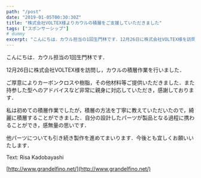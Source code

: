 ```yaml
---
path: "/post"
date: "2019-01-05T00:30:30Z"
title: "株式会社VOLTEX様よりカウルの積層をご支援していただきました"
tags: ["スポンサーシップ"]
# dummy
excerpt: "こんにちは．カウル担当の1回生門林です．12月26日に株式会社VOLTEX様を訪問し，カウルの積層作業を行いました．ご厚意によりカーボンクロスや樹脂，その他材料等ご提供いただきました．また持参した型..."
---
```


[](05-1.jpg)こんにちは．カウル担当の1回生門林です．

12月26日に株式会社VOLTEX様を訪問し，カウルの積層作業を行いました．

ご厚意によりカーボンクロスや樹脂，その他材料等ご提供いただきました．また持参した型へのアドバイスなど非常に親身に対応していただき，感謝しております．

[](05-2.jpg)私は初めての積層作業でしたが，積層の方法を丁寧に教えていただいたので，綺麗に積層することができました．自分の設計したパーツが製品となる過程に携わることができ，感無量の思いです．

他パーツについても引き続き製作を進めてまいります．今後とも宜しくお願いいたします．

Text: Risa Kadobayashi

[http://www.grandelfino.net/](http://www.grandelfino.net/)